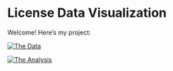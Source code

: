 # License Data Visualization

Welcome! Here’s my project:

[![The Data](https://img.shields.io/badge/View-The%20Data-blue)](https://github.com/UIUC-iSchool-DataViz/is445_data/raw/main/licenses_fall2022.csv)

[![The Analysis](https://img.shields.io/badge/View-The%20Analysis-green)](https://github.com/Jarreci2/Jarreci2.github.io/blob/main/HW5.ipynb)

